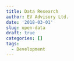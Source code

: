 ```yaml
---
title: Data Research
author: EV Advisory Ltd.
date: '2018-03-01'
slug: open-data
draft: true
categories: []
tags:
  - Development
---
```

